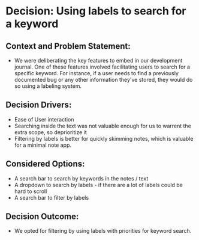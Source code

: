 # Decision: Using labels to search for a keyword

## Context and Problem Statement:
- We were deliberating the key features to embed in our development journal. One of these features involved facilitating users to search for a specific keyword. 
For instance, if a user needs to find a previously documented bug or any other information they've stored, they would do so using a labeling system. 

## Decision Drivers:
- Ease of User interaction
- Searching inside the text was not valuable enough for us to warrent the extra scope, so deprioritize it
- Filtering by labels is better for quickly skimming notes, which is valuable for a minimal note app.


## Considered Options:
- A search bar to search by keywords in the notes / text
- A dropdown to search by labels - if there are a lot of labels could be hard to scroll
- A search bar to filter by labels 

## Decision Outcome:
- We opted for filtering by using labels with priorities for keyword search.
